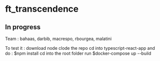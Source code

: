 # ft_transcendence 
## In progress
Team : bahaas, darbib, macrespo, rbourgea, malatini

To test it : 
download node 
clode the repo 
cd into typescript-react-app and do : $npm install
cd into the root folder
run $docker-compose up --build
